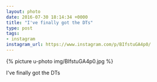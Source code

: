 ```yaml
---
layout: photo
date: 2016-07-30 18:14:34 +0000
title: "I've finally got the DTs"
type: post
tags:
- instagram
instagram_url: https://www.instagram.com/p/BIfstuGA4p0/
---
```


{% picture u-photo img/BIfstuGA4p0.jpg %}

I've finally got the DTs
